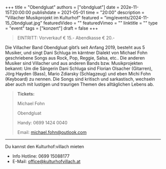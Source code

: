 +++
title = "Obendgluat"
authors = ["obndgluat"]
date = 202e-11-15T20:00:00
publishdate = 2021-05-01
time = "20:00"
description = "Villacher Musikprojekt im Kulturhof"
featured = "img/events/2024-11-15_Obndgluat.jpg"
featuredVideo = ""
featuredVimeo = ""
linktitle = ""
type = "event"
tags = ["konzert"]
draft = false
+++


>EINTRITT: Vorverkauf € 15.- Abendkasse € 20.- 

Die Villacher Band Obendgluat gibt’s seit Anfang 2019, besteht aus 5 Musiker, und singt Dani Schluga im kärntner Dialekt von Michael Fohn geschriebene Songs aus Rock, Pop, Reggie, Salsa, etc.. 
Die anderen Musiker sind Villacher und aus anderen Bands bzw. Musikprojekten bekannt: Um die Sängerin Dani Schluga sind Florian Olsacher (Gitarren), Jörg Hayden (Bass), Mario Zdiarsky (Schlagzeug) und eben Michi Fohn (Keyboard) zu nennen. 
Die Songs sind kritisch und sarkastisch, wechseln aber auch mit lustigen und traurigen Themen des alltäglichen Lebens ab.

>**Tickets:**
>
> Michael Fohn
>
> Obendgluat
>
> Handy: 0699 1424 0040
>
> Email: michael.fohn@outlook.com

_________________________________________
Du kannst den Kulturhof:villach mieten
- Info Hotline: 0699 15088177 
- E-Mail: office@kulturhofvillach.at

